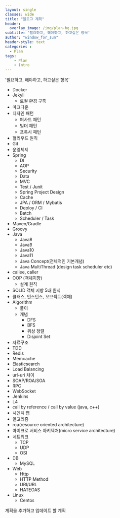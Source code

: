 ```yaml
--- 
layout: single
classes: wide
title: "블로그 계획"
header:
  overlay_image: /img/plan-bg.jpg
subtitle: '필요하고, 해야하고, 하고싶은 항목'
author: "window_for_sun"
header-style: text
categories :
  - Plan
tags:
    - Plan
    - Intro
---  
```


'필요하고, 해야하고, 하고싶은 항목'

- Docker
- Jekyll
	- 로컬 환경 구축
- 마크다운
- 디자인 패턴
   - 퍼사드 패턴
   - 빌더 패턴
   - 프록시 패턴
- 헐리우드 원칙
- Git
- 운영체제
- Spring
	- DI
	- AOP
	- Security
	- Data
	- MVC
	- Test / Junit
	- Spring Project Design
	- Cache
	- JPA / ORM / Mybatis
	- Deploy / CI
	- Batch
	- Scheduler / Task
- Maven/Gradle
- Groovy
- Java
	- Java8
	- Java9
	- Java10
	- Java11
	- Java Concept(전체적인 기본개념)
	- Java MultiThread (design task scheduler etc)
- callee, caller
- OOP (객체지향)
	- 설계 원칙
- SOLID 객체 지향 5대 원칙
- 클래스, 인스턴스, 오브젝트(객체)
- Algorithm
	- 풀이
	- 개념
		- DFS
		- BFS
		- 위상 정렬
		- Disjoint Set
- 자료구조
- TDD
- Redis
- Memcache
- Elasticsearch
- Load Balancing
- url-uri 차이
- SOAP/ROA/SOA
- RPC
- WebSocket
- Jenkins
- L4
- call by reference / call by value (java, c++)
- 시멘틱 웹
- 알고리즘
- roa(resource oriented architecture)
- 마이크로 서비스 아키텍쳐(micro service architecture)
- 네트워크
	- TCP
	- UDP
	- OSI
- DB
	- MySQL
- Web
	- Http
	- HTTP Method
	- URI/URL
	- HATEOAS
- Linux
	- Centos
	
	
계획을 추가하고 업데이트 할 계획
